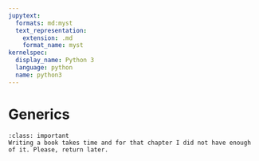 ```yaml
---
jupytext:
  formats: md:myst
  text_representation:
    extension: .md
    format_name: myst
kernelspec:
  display_name: Python 3
  language: python
  name: python3
---
```


# Generics


````{admonition} This chapter is not ready yet?
:class: important
Writing a book takes time and for that chapter I did not have enough of it. Please, return later.
````